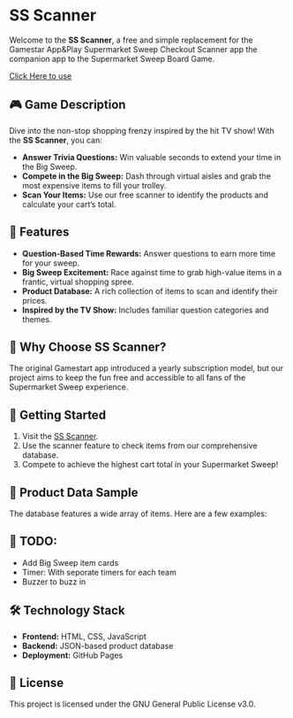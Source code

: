 <!DOCTYPE html>
<html lang="en">
<head>
    <meta charset="UTF-8">
    <meta name="viewport" content="width=device-width, initial-scale=1.0">
    <title>SS Scanner</title>
</head>
<body>
    <h1>SS Scanner</h1>
    <p>
        Welcome to the <strong>SS Scanner</strong>, a free and simple replacement for the Gamestar App&Play Supermarket Sweep Checkout Scanner app the companion app to the Supermarket Sweep Board Game.
    </p>
    <p>
        <a href="https://dabc24.github.io/SS-Scanner/">Click Here to use</a>
    </p>
    <h2>🎮 Game Description</h2>
    <p>
        Dive into the non-stop shopping frenzy inspired by the hit TV show! With the <strong>SS Scanner</strong>, you can:
    </p>
    <ul>
        <li><strong>Answer Trivia Questions:</strong> Win valuable seconds to extend your time in the Big Sweep.</li>
        <li><strong>Compete in the Big Sweep:</strong> Dash through virtual aisles and grab the most expensive items to fill your trolley.</li>
        <li><strong>Scan Your Items:</strong> Use our free scanner to identify the products and calculate your cart’s total.</li>
    </ul>
    <h2>🛒 Features</h2>
    <ul>
        <li><strong>Question-Based Time Rewards:</strong> Answer questions to earn more time for your sweep.</li>
        <li><strong>Big Sweep Excitement:</strong> Race against time to grab high-value items in a frantic, virtual shopping spree.</li>
        <li><strong>Product Database:</strong> A rich collection of items to scan and identify their prices.</li>
        <li><strong>Inspired by the TV Show:</strong> Includes familiar question categories and themes.</li>
    </ul>
    <h2>🎯 Why Choose SS Scanner?</h2>
    <p>
        The original Gamestart app introduced a yearly subscription model, but our project aims to keep the fun free and accessible to all fans of the Supermarket Sweep experience.
    </p>
    <h2>🚀 Getting Started</h2>
    <ol>
        <li>Visit the <a href="https://dabc24.github.io/SS-Scanner/">SS Scanner</a>.</li>
        <li>Use the scanner feature to check items from our comprehensive database.</li>
        <li>Compete to achieve the highest cart total in your Supermarket Sweep!</li>
    </ol>
    <h2>📂 Product Data Sample</h2>
    <p>The database features a wide array of items. Here are a few examples:</p>
     <h2>📝 TODO:</h2>
    <ul>
        <li>Add Big Sweep item cards</li>
        <li>Timer: With seporate timers for each team</li>
        <li>Buzzer to buzz in</li>
    </ul>
    <h2>🛠️ Technology Stack</h2>
    <ul>
        <li><strong>Frontend:</strong> HTML, CSS, JavaScript</li>
        <li><strong>Backend:</strong> JSON-based product database</li>
        <li><strong>Deployment:</strong> GitHub Pages</li>
    </ul>
    <h2>📜 License</h2>
    <p>
        This project is licensed under the GNU General Public License v3.0. 
    </p>
</body>
</html>
